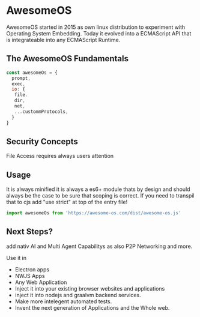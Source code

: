 # AwesomeOS
AwesomeOS started in 2015 as own linux distribution to experiment with Operating System Embedding. Today it evolved into a ECMAScript API that is integrateable into any ECMAScript Runtime.

## The AwesomeOS Fundamentals

```js
const awesomeOs = {
  prompt,
  exec,
  io: {
   file.
   dir,
   net,
   ...custommProtocols,
  }
}
```

## Security Concepts
File Access requires always users attention 


## Usage
It is always minified it is always a es6+ module thats by design and should always be the case to be sure that scoping is correct.
If you need to transpil that to cjs add "use strict" at top of the entry file!
```js
import awesomeOs from 'https://awesome-os.com/dist/awesome-os.js'
```

## Next Steps?
add nativ AI and Multi Agent Capabilitys as also P2P Networking and more.

Use it in 
- Electron apps
- NWJS Apps
- Any Web Application
- Inject it into your existing browser websites and applications
- inject it into nodejs and graalvm backend services.
- Make more intelegent automated tests.
- Invent the next generation of Applications and the Whole web.


